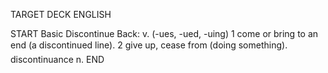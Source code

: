 TARGET DECK
ENGLISH

START
Basic
Discontinue
Back: v. (-ues, -ued, -uing) 1 come or bring to an end (a discontinued line). 2 give up, cease from (doing something).  discontinuance n.
END

